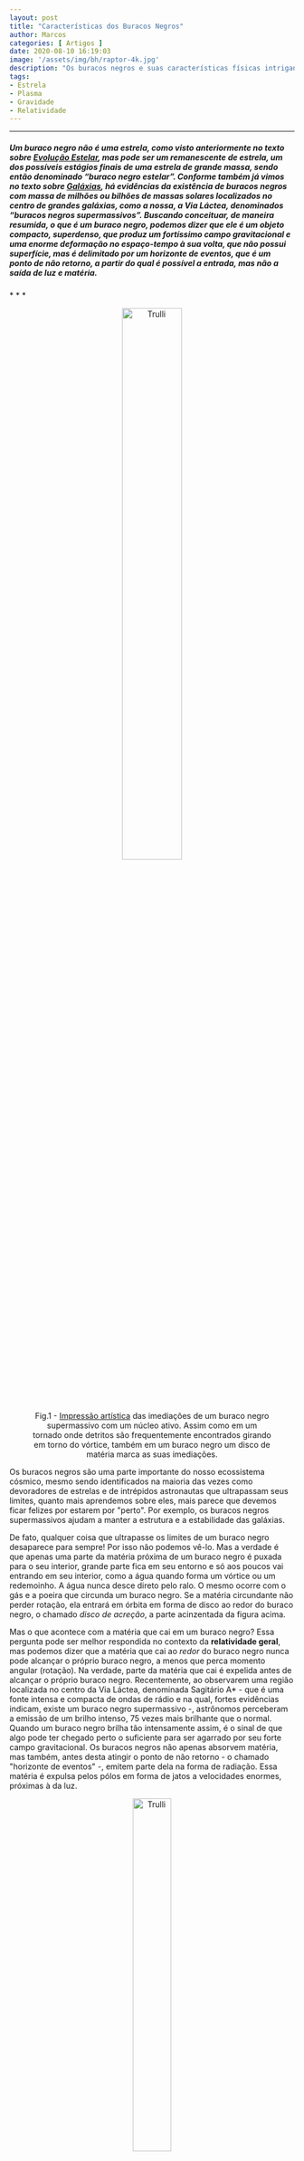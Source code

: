 ```yaml
---
layout: post
title: "Características dos Buracos Negros"
author: Marcos
categories: [ Artigos ]
date: 2020-08-10 16:19:03
image: '/assets/img/bh/raptor-4k.jpg'
description: "Os buracos negros e suas características físicas intrigantes!"
tags:
- Estrela
- Plasma
- Gravidade
- Relatividade
---
```


* * *
<h5>Um buraco negro não é uma estrela, como visto anteriormente no texto sobre <a href="https://sidereus-nuncius.github.io/blog/evolu%C3%A7%C3%A3o-estelar/" target="iframe_a">Evolução Estelar</a>, mas pode ser um remanescente de estrela, um dos possíveis estágios finais de uma estrela de grande massa, sendo então denominado “buraco negro estelar”. Conforme também já vimos no texto sobre <a href="https://sidereus-nuncius.github.io/blog/gal%C3%A1xias/" target="iframe_a">Galáxias</a>, há evidências da existência de buracos negros com massa de milhões ou bilhões de massas solares localizados no centro de grandes galáxias, como a nossa, a Via Láctea, denominados “buracos negros supermassivos”. Buscando conceituar, de maneira resumida, o que é um buraco negro, podemos dizer que ele é um objeto compacto, superdenso, que produz um fortíssimo campo gravitacional e uma enorme deformação no espaço-tempo à sua volta, que não possui superfície, mas é delimitado por um horizonte de eventos, que é um ponto de não retorno, a partir do qual é possível a entrada, mas não a saída de luz e matéria.</h5>
* * *

<center>
 <figure>
  <img src="/assets/img/bh/heic0409a.jpg" alt="Trulli" style="width:50%">
  <figcaption>Fig.1 - <a href="https://www.eso.org/public/images/heic0409a/" target="iframe_a">Impressão artística</a> das imediações de um buraco negro supermassivo com um núcleo ativo. Assim como em um tornado onde detritos são frequentemente encontrados girando em torno do vórtice, também em um buraco negro um disco de matéria marca as suas imediações. </figcaption>
</figure>
</center> 

Os buracos negros são uma parte importante do nosso ecossistema cósmico, mesmo sendo identificados na maioria das vezes como devoradores de estrelas e de intrépidos astronautas que ultrapassam seus limites, quanto mais aprendemos sobre eles, mais parece que devemos ficar felizes por estarem por "perto". Por exemplo, os buracos negros supermassivos ajudam a manter a estrutura e a estabilidade das galáxias.

De fato, qualquer coisa que ultrapasse os limites de um buraco negro desaparece para sempre! Por isso não podemos vê-lo. Mas a verdade é que apenas uma parte da matéria próxima de um buraco negro é puxada para o seu interior, grande parte fica em seu entorno e só aos poucos vai entrando em seu interior, como a água quando forma um vórtice ou um redemoinho. A água nunca desce direto pelo ralo. O mesmo ocorre com o gás e a poeira que circunda um buraco negro. Se a matéria circundante não perder rotação, ela entrará em órbita em forma de disco ao redor do buraco negro, o chamado *disco de acreção*, a parte acinzentada da figura acima.

Mas o que acontece com a matéria que cai em um buraco negro? Essa pergunta pode ser melhor respondida no contexto da **relatividade geral**, mas podemos dizer que a matéria que cai ao *redor* do buraco negro nunca pode alcançar o próprio buraco negro, a menos que perca momento angular (rotação). Na verdade, parte da matéria que cai é expelida antes de alcançar o próprio buraco negro. Recentemente, ao observarem uma região localizada no centro da Via Láctea, denominada Sagitário A\* - que é uma fonte intensa e compacta de ondas de rádio e na qual, fortes evidências indicam, existe um buraco negro supermassivo -, astrônomos perceberam a emissão de um brilho intenso, 75 vezes mais brilhante que o normal. Quando um buraco negro brilha tão intensamente assim, é o sinal de que algo pode ter chegado perto o suficiente para ser agarrado por seu forte campo gravitacional. Os buracos negros não apenas absorvem matéria, mas também, antes desta atingir o ponto de não retorno - o chamado "horizonte de eventos" -, emitem parte dela na forma de radiação. Essa matéria é expulsa pelos pólos em forma de jatos a velocidades enormes, próximas à da luz.

<center>
 <figure>
  <img src="/assets/img/bh/m87jet.jpg" alt="Trulli" style="width:40%">
<figcaption>Fig.2 - <a href="https://en.wikipedia.org/wiki/Messier_87#/media/File:M87_jet.jpg" target="iframe_a">Jato de matéria</a> emitido do centro da galáxia M87, a uma velocidade próxima a da luz.</figcaption>
</figure>
</center> 

Essa ejeção de matéria pode provocar alguns efeitos adversos, principalmente no caso de buracos negros supermassivos, situados no centro de galáxias, que podem interromper o crescimento das galáxias em que se situam, pois a ejeção pode parar o fluxo de gás em direção ao centro da galáxia.

Na simulação abaixo, temos o exemplo de um buraco negro supermassivo. A simulação mostra um buraco negro rodeado por matéria luminosa. Essa matéria desaparece no buraco negro, que atua como um vórtice, mas durante a queda em espiral em direção ao buraco negro, devido ao seu imenso campo gravitacional, grande quantidade de energia potencial gravitacional é transformada em energia térmica, aumentando a temperatura desta matéria, tornando-a um plasma brilhante que emite muita energia, inclusive na forma de raios X.

<center>
<div class="embed-responsive embed-responsive-21by9">
<iframe src="https://www.youtube.com/embed/3NeIVjfuKQY" frameborder="0" allow="accelerometer; autoplay; encrypted-media; gyroscope; picture-in-picture" allowfullscreen></iframe>
</div>
<figcaption>Vídeo 1 - <a href="https://www.eso.org/public/videos/eso1907d/" target="iframe_a">Simulação</a> de um buraco negro rodeado por matéria luminosa, que desaparece a medida que se aproxima do buraco negro.</figcaption>
<br>
</center>

> ### Como encontrar um buraco negro?

As seguintes características podem determinar se um objeto cósmico pode ser ou não um buraco negro: Um sistema binário de estrelas onde somente uma das estrelas é visível, ou se um objeto atingir uma densidade muito grande a ponto de colapsar. No caso de sistemas binários, pode acontecer que uma das estrelas tenha um brilho muito fraco como uma anã branca e que sua companheira seja muito brilhante, ofuscando e escondendo a primeira. Logo, ser invisível não é suficiente, devemos ainda avaliar sua massa. É possível usar a terceira lei de Kepler e a órbita da estrela visível (no caso de um sistema binário ou múltiplos), para detectar a massa do objeto invisível candidato a buraco negro. Se a massa for maior que 3 $M_{Sol}$ é muito provável que esse objeto seja um buraco negro. Como vimos no texto sobre <a href="https://sidereus-nuncius.github.io/blog/gal%C3%A1xias/" target="iframe_a">Galáxias</a>, esse foi o método usado para determinar a massa do buraco negro supermassivo, Sagitário A\*, no centro da Via Láctea, a partir das órbitas de estrelas ao seu redor.

<center>
 <figure>
  <img src="/assets/img/bh/cygx1.jpg" alt="Trulli" style="width:80%">
  <figcaption>Fig.3 - Região do buraco negro de Cygnus X-1, localizado em uma das grandes regiões ativas de formação de estrela no disco da Via Láctea. Na imagem temos uma concepção artística desse buraco negro puxando matéria de uma estrela gigante azul que é sua companheira. </figcaption>
</figure>
</center> 

O primeiro objeto a ser identificado como um buraco negro foi um sistema binário de estrelas a cerca de 6.000 anos-luz, na constelação do Cisne, chamado Cygnus X-1 (o da figura 3 acima). Observações astronômicas, desde 1964, mostravam uma estrela azul supergigante orbitando um objeto compacto invisível com uma massa de cerca de 15 vezes a do Sol. Portanto, o companheiro invisível tinha muita massa para ser uma anã branca ou uma estrela de nêutrons. O buraco negro de Cygnus X-1 tem um raio de 44 km e está rodeado por um fino disco de matéria que se estende de forma concêntrica por quase 15 mil km.

Recentemente em abril de 2019 foi divulgada a imagem de um buraco negro na constelação de Virgem a 53 milhões de anos-luz da Terra, no centro de uma galáxia elíptica chamada de Messier 87 (M87), uma das mais massivas do Universo. A imagem foi obtida por meio de um consórcio chamado EHT (Event Horizon Telescope), formado por uma rede global de radiotelescópios, com oito telescópios nos quatro continentes, que transformaram o planeta Terra em um grande detector. Este consórcio conseguiu acumular dados suficientes durante dois anos para formar a imagem do buraco negro desta galáxia. É uma galáxia dominante em seu aglomerado de galáxias, se destacando através de um jato de matéria que se estende por mais de 5.000 anos-luz (Fig.2), emitindo intensa radiação, sinal de um buraco negro ativo.

A galáxia M87 possui mais que o dobro do diâmetro da Via Láctea, aproximadamente 240 mil anos-luz. É uma das galáxias mais massivas do Universo, com cerca de 200 vezes a massa da Via láctea, porém ela está 2.000 vezes mais distante do que o centro da Via láctea. Então, qual a razão para a galáxia M87 ter sido escolhida para a primeira imagem de um buraco negro? O motivo, apesar de simples, tem influência de uma série de fatores, mas basicamente é o tamanho do horizonte de eventos do buraco negro da galáxia M87, que é cerca de 20 bilhões de km, enquanto o de Sagitário A\* é de 44 milhões de km. Isso influência diretamente no tamanho angular da região central da galáxia, para quem as observa aqui da Terra. Quando comparados, o tamanho angular de Sagitário A\* é 1.6 vezes menor que o do buraco negro da galáxia M87. Na simulação abaixo vemos detalhes da imagem produzida, e uma comparação do tamanho deste buraco negro em relação ao sistema solar.

<center>
<div class="embed-responsive embed-responsive-21by9">
<iframe src="https://www.youtube.com/embed/-22Gv-20LuM" frameborder="0" allow="accelerometer; autoplay; encrypted-media; gyroscope; picture-in-picture" allowfullscreen></iframe>
</div>
<figcaption>Vídeo 2 - <a href="https://svs.gsfc.nasa.gov/13239" target="iframe_a">Galáxia M 87</a> com imagens no visível e em raios-X.</figcaption>
<br>
</center>

> ### Características físicas dos buracos negros

Já sabemos como que os buracos negros surgem, tanto os estelares quanto os supermassivos, agora vamos descobrir um pouco sobre a estrutura desses objetos. De imediato podemos definir que um buraco negro é formado por um disco de acreção, um horizonte de eventos com limites bem definidos e um raio específico, uma esfera de fótons e uma singularidade.

<center>
 <figure>
  <img src="/assets/img/bh/diskTraduz02.png" alt="Trulli" style="width:70%">
  <figcaption>Fig.4 - Imagem da estrutura de um <a href="https://pt.wikipedia.org/wiki/Buraco_negro#/media/Ficheiro:Black_hole's_accretion_disk.jpg" target="iframe_a">buraco negro de Schwarzschild</a>. </figcaption>
</figure>
</center> 

Começando pelo disco de acreção, ou de acréscimo, é uma parte do entorno do buraco negro que existe quando há matéria que foi capturada pela gravidade do buraco negro e está orbitando em torno dele. Se trata de um disco plano composto de gás e poeira, cuja visão pode ser distorcida por um efeito de lente gravitacional produzido pela forte gravidade do buraco negro, que, como uma lente, desvia a trajetória dos raios de luz, permitindo ver a parte do disco que está atrás do buraco negro (Fig. 4). O disco de acreção se encontra em movimento orbital, seguindo uma trajetória em espiral em torno do buraco negro, até ser absorvido por ele. O gás da parte interna do disco, devido à forte gravidade do buraco negro, o orbita com velocidades muito altas, convertendo energia potencial gravitacional em energia cinética e esta em energia térmica, devido ao atrito com outras partículas, aquecendo o disco interno a temperaturas que podem chegar a milhões de kelvins, nas quais emite grande quantidade de energia na forma de radiação eletromagnética, inclusive raios X, como é o caso de Cygnus X-1, que pode ser detectada por telescópios.

Depois, temos o horizonte de eventos, um limite do espaço-tempo a partir do qual a matéria e a luz só podem passar para dentro do buraco negro, não há como escapar! É também conhecido como ponto de não retorno, tudo que o cruza nunca mais é visto, o espaço-tempo se acha tão distorcido que não há mais trajetória possível para fora do buraco negro, nem mesmo para a luz! Seu nome é bem sugestivo, assim como os objetos desaparecem de nossa vista abaixo do nosso horizonte na Terra, qualquer coisa que ocorra dentro do horizonte de eventos não pode mais interagir com o resto do Universo. A deformação do espaço-tempo já é tão intensa na região próxima ao horizonte de eventos, mas antes de alcançá-lo, que o tempo, para qualquer evento que ocorra nesta região, já passa mais devagar em comparação com o tempo de quem o observa à distância. Para um observador externo, um objeto em queda em direção a um buraco negro levará um tempo infinito para alcançar o buraco negro. Porém, um observador indestrutível que caia em direção ao buraco negro, não notará nenhum diferença na passagem de seu tempo, para ele o tempo de eventos que ocorram distantes do buraco negro é que estará passando mais rápido, conforme previsto pela **Teoria da Relatividade**.

Ainda temos a esfera de fótons e/ou anel de fótons, é uma esfera de luz composta por múltiplas imagens distorcidas do disco. A luz que compõem essas imagens orbitou o buraco negro duas, três ou mais vezes antes de escapar para o observador.

E por fim a singularidade gravitacional, a região onde a curvatura do espaço-tempo é infinita, possuindo volume zero e contendo toda massa do buraco negro, e portanto uma densidade infinita. Ao atingir a singularidade, o objeto é esmagado pela densidade infinita e adicionado à massa do buraco negro. Uma vez que se cruza o horizonte de eventos tudo vai para a singularidade.

No caso de um buraco negro que não apresente rotação nem carga elétrica, denominado de "buraco negro de Schwarzschild" - homenagem a Karl Schwarzschild, o primeiro a obter soluções exatas das equações da Relatividade Geral de Einstein - é possível determinar o raio de seu horizonte de eventos, também chamado de raio de Schwarzschild, aplicando o conceito de velocidade de escape ($v_e$): para que um dado objeto consiga escapar da atração gravitacional de um astro (planeta ou estrela) é necessário que sua energia total, que é a soma de sua energia cinética ($E_c$) com sua energia potencial gravitacional ($U_g$), seja nula, e que, portanto, o valor de sua energia cinética seja igual ao módulo de sua energia potencial gravitacional, ou seja:
<center>
$$\frac{1}{2}mv² = \frac{GMm}{R}$$
</center>
Onde R é o raio da estrela ou planeta e M é massa dessa estrela ou desse planeta. Se isolarmos v, vamos obter $v_e$ que é a velocidade de escape:
<center>
$$v_e = \sqrt{\frac{2MG}{R}}$$
</center>
Para um buraco negro, a distância R a partir da qual nem a luz conseguiria escapar, que seria o seu raio de Schwarzschild, corresponderia à distância $r_S$ na qual a velocidade de escape $v_e$ seria a própria velocidade da luz c. Fazendo então $v_e = c$ e $R = r_S$ na equação anterior e isolando $r_S$, obtemos:
<center>
$$r_S = \frac{2GM}{c^2}$$
</center>
Esse é o raio limite, a partir do qual a luz consegue escapar de um buraco negro de Schwarzschild com velocidade c. Mesmo assim, quando a luz escapa de um buraco negro a partir de uma região próxima, mas antes do seu horizonte de eventos, ela sofre um desvio para o vermelho devido ao forte efeito da gravidade, ou seja, a luz visível que foge do buraco negro é avermelhada, depois que ela percorre uma trajetória curva nos limites do horizonte de eventos, apresenta uma frequência menor (na simulação abaixo, essa parte seria o anel de fótons).

<center>
<div class="embed-responsive embed-responsive-21by9">
<iframe width="854" height="480" src="https://www.youtube.com/embed/l36UkYtq6m0" frameborder="0" allow="accelerometer; autoplay; encrypted-media; gyroscope; picture-in-picture" allowfullscreen></iframe>
</div>
  <figcaption> Vídeo 3 - O <a href="https://svs.gsfc.nasa.gov/13326" target="iframe_a">video simula</a> um observador distante, olhando acima do plano do disco de acreção - a parte avermelhada circundante. Em torno do buraco negro central, pode ser observada uma fina circunferência separada do disco de acreção, marcando a posição da esfera de fótons, dentro da qual fica o horizonte de eventos. A parte que fica mais brilhante a esquerda (parte mais avermelhada), se deve ao fato de estar mais próxima do observador, e circulando em sua direção. Conforme a simulação continua, é possível visualizar por cima do buraco negro e por baixo, passando pelo plano do disco no lado oposto e retornando ao ponto de vista original. </figcaption>
</center> 

-----
-----

## Referências

* <p>PICAZZIO, Enos. <b>O céu que nos envolve: Introdução à astronomia para educadores e iniciantes,</b> 2011.<br>
Disponível em: <a href="http://www.astro.iag.usp.br/OCeuQueNosEnvolve.pdf" target="_blank">http://www.astro.iag.usp.br/OCeuQueNosEnvolve.pdf</a>.<br>
Acesso em 03, out 2020.</p>
* <p>Buracos Negros. <b>Wikipédia,</b> 2020.<br>
Disponível em: <a href="https://pt.wikipedia.org/wiki/Buraco_negro" target="_blank">https://pt.wikipedia.org/wiki/Buraco_negro</a>.<br>
Acesso em: 10, ago 2020.</p>
* <p>Messier 87. <b>Wikipédia,</b> 2020.<br>
Disponível em: <a href="https://pt.wikipedia.org/wiki/Messier_87" target="_blank">https://pt.wikipedia.org/wiki/Messier_87</a>.<br>
Acesso em: 10, ago 2020.</p>
* <p>Key Science Objectives. <b>Event Horizon Telescope,</b> 2020.<br>
Disponível em: <a href="https://eventhorizontelescope.org/science" target="_blank">https://eventhorizontelescope.org/science</a>.<br>
Acesso em: 10, ago 2020.</p>
* <p>The truth and lies about black holes. <b>Chanda X-ray Observatory,</b> 2019.<br>
Disponível em: <a href="https://chandra.harvard.edu/resources/flash/lies_about_blackholes.html" target="_blank">https://chandra.harvard.edu/resources/flash/lies_about_blackholes.html</a>.<br>
Acesso em: 06, ago 2020.</p>
* <p>NETO, Augusto Damineli.; JABLONSKI, Francisco José. Nascimento, Vida e Morte das Estrelas (parte 03).<br>
 <b>Revista Brasileira de Física,</b> 1980, Vol. 2, Ed. 3. Disponível em: <a href="http://www.sbfisica.org.br/rbef/pdf/vol02a28.pdf" target="_blank">http://www.sbfisica.org.br/rbef/pdf/vol02a28.pdf</a>.<br>
Acesso em: 01, set 2021.</p>
* <p>PERUZZO, Jucimar. <b>Teoria da Relatividade - Conceitos Básicos.</b><br>
Rio de Janeiro: Editora Ciência Moderna Ltda., 2012.</p>

